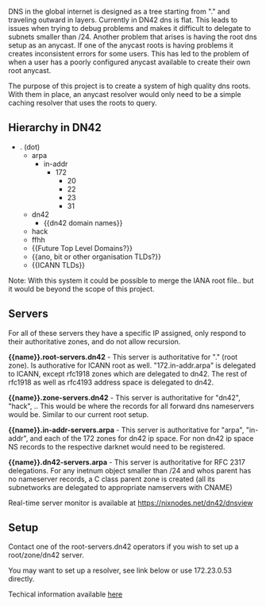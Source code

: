 DNS in the global internet is designed as a tree starting from "." and traveling outward in layers. Currently in DN42 dns is flat. This leads to issues when trying to debug problems and makes it difficult to delegate to subnets smaller than /24. Another problem that arises is having the root dns setup as an anycast. If one of the anycast roots is having problems it creates inconsistent errors for some users. This has led to the problem of when a user has a poorly configured anycast available to create their own root anycast. 

The purpose of this project is to create a system of high quality dns roots. With them in place, an anycast resolver would only need to be a simple caching resolver that uses the roots to query. 

## Hierarchy in DN42

 - . (dot)
   - arpa
     - in-addr
       - 172
           - 20
           - 22
           - 23
           - 31
   - dn42
     - {{dn42 domain names}}
   - hack
   - ffhh
   - {{Future Top Level Domains?}}
   - {{ano, bit or other organisation TLDs?}}
   - {{ICANN TLDs}}

Note: With this system it could be possible to merge the IANA root file.. but it would be beyond the scope of this project. 

## Servers

For all of these servers they have a specific IP assigned, only respond to their authoritative zones, and do not allow recursion. 

**{{name}}.root-servers.dn42** - This server is authoritative for "." (root zone). Is authorative for ICANN root as well. "172.in-addr.arpa" is delegated to ICANN, except rfc1918 zones which are delegated to dn42. The rest of rfc1918 as well as rfc4193 address space is delegated to dn42. 

**{{name}}.zone-servers.dn42** - This server is authoritative for "dn42", "hack", .. This would be where the records for all forward dns nameservers would be. Similar to our current root setup.

**{{name}}.in-addr-servers.arpa** - This server is authoritative for "arpa", "in-addr", and each of the 172 zones for dn42 ip space. For non dn42 ip space NS records to the respective darknet would need to be registered. 

**{{name}}.dn42-servers.arpa** - This server is authoritative for RFC 2317 delegations. For any inetnum object smaller than /24 and whos parent has no nameserver records, a C class parent zone is created (all its subnetworks are delegated to appropriate namservers with CNAME)

Real-time server monitor is available at https://nixnodes.net/dn42/dnsview

## Setup

Contact one of the root-servers.dn42 operators if you wish to set up a root/zone/dn42 server. 

You may want to set up a resolver, see link below or use 172.23.0.53 directly.

Techical information available [here](https://nixnodes.net/wiki/n/DN42_DNS)